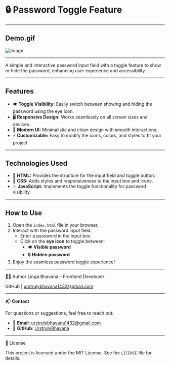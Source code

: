 # 🔒 Password Toggle Feature

---

## Demo.gif

![Image](https://github.com/user-attachments/assets/63442f41-1c96-497d-a391-3b385d94b421)

---

A simple and interactive password input field with a toggle feature to show or hide the password, enhancing user experience and accessibility.

---

## Features
- 👁️ **Toggle Visibility:** Easily switch between showing and hiding the password using the eye icon.
- 🖥️ **Responsive Design:** Works seamlessly on all screen sizes and devices.
- 🎨 **Modern UI:** Minimalistic and clean design with smooth interactions.
- ⚡ **Customizable:** Easy to modify the icons, colors, and styles to fit your project.

---

## Technologies Used
- 🎨 **HTML:** Provides the structure for the input field and toggle button.
- 🎨 **CSS:** Adds styles and responsiveness to the input box and icons.
- ✨ **JavaScript:** Implements the toggle functionality for password visibility.

---

## How to Use
1. Open the `index.html` file in your browser.
2. Interact with the password input field:
   - Enter a password in the input box.
   - Click on the **eye icon** to toggle between:
     - 👁️ **Visible password**
     - 🔒 **Hidden password**
3. Enjoy the seamless password toggle experience!

---


🙋‍♀️ Author
Linga Bhavana – Frontend Developer

GitHub | urstrulybhavana1432@gmail.com

---


📬 **Contact**

For questions or suggestions, feel free to reach out:

- 📧 **Email**: [urstrulybhavana1432@gmail.com](mailto:urstrulybhavana1432@gmail.com)  
- 🐙 **GitHub**: [UrstrulyBhavana](https://github.com/UrstrulyBhavana)


---

📜 License

This project is licensed under the MIT License. See the `LICENSE` file for details.


